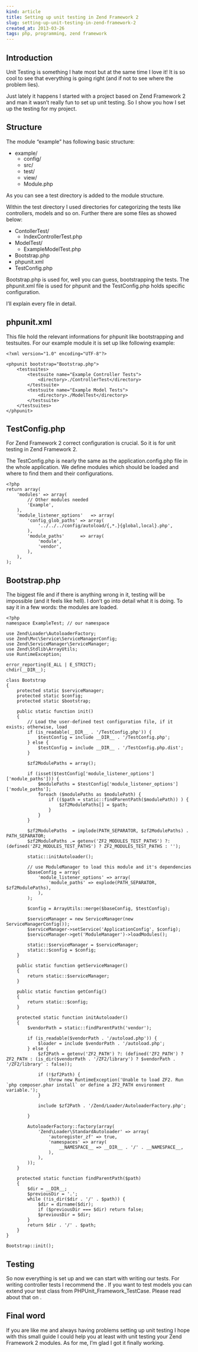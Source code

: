 ```yaml
---
kind: article
title: Setting up unit testing in Zend Framework 2
slug: setting-up-unit-testing-in-zend-framework-2
created_at: 2013-03-26
tags: php, programming, zend framework
---
```


## Introduction

Unit Testing is something I hate most but at the same time I love it!
 It is so cool to see that everything is going right (and if not to see where the problem lies).

Just lately it happens I started with a project based on Zend Framework 2 and man it wasn’t really fun to set up unit testing.
 So I show you how I set up the testing for my project.
<span id="more-368"></span>

## Structure

The module “example” has following basic structure:

*   <span style="line-height: 13px;">example/</span>
    *   <span style="line-height: 13px;">config/</span>
    *   <span style="line-height: 13px;">src/</span>
    *   <span style="line-height: 13px;">test/</span>
    *   <span style="line-height: 13px;">view/</span>
    *   <span style="line-height: 13px;">Module.php</span>

As you can see a test directory is added to the module structure.

Within the test directory I used directories for categorizing the tests like controllers, models and so on.
 Further there are some files as showed below:

*   <span style="line-height: 13px;">ContollerTest/</span>
    *   IndexControllerTest.php
*   ModelTest/
    *   ExampleModelTest.php
*   Bootstrap.php
*   phpunit.xml
*   TestConfig.php

Bootstrap.php is used for, well you can guess, bootstrapping the tests.
 The phpunit.xml file is used for phpunit and the TestConfig.php holds specific configuration.

I’ll explain every file in detail.

## phpunit.xml

This file hold the relevant informations for phpunit like bootstrapping and testsuites.
For our example module it is set up like following example:

```
<?xml version="1.0" encoding="UTF-8"?>

<phpunit bootstrap="Bootstrap.php">
	<testsuites>
		<testsuite name="Example Controller Tests">
			<directory>./ControllerTest</directory>
		</testsuite>
		<testsuite name="Example Model Tests">
			<directory>./ModelTest</directory>
		</testsuite>
	</testsuites>
</phpunit>
```

## TestConfig.php

For Zend Framework 2 correct configuration is crucial.
So it is for unit testing in Zend Framework 2.

The TestConfig.php is nearly the same as the application.config.php file in the whole application. We define modules which should be loaded and where to find them and their configurations.

```
<?php
return array(
    'modules' => array(
        // Other modules needed
        'Example',
    ),
    'module_listener_options'   => array(
        'config_glob_paths' => array(
            '../../../config/autoload/{,*.}{global,local}.php',
        ),
        'module_paths'      => array(
            'module',
            'vendor',
        ),
    ),
);
```

## Bootstrap.php

The biggest file and if there is anything wrong in it, testing will be impossible 
(and it feels like hell). I don’t go into detail what it is doing. To say it in a 
few words: the modules are loaded.

```
<?php
namespace ExampleTest; // our namespace
 
use Zend\Loader\AutoloaderFactory;
use Zend\Mvc\Service\ServiceManagerConfig;
use Zend\ServiceManager\ServiceManager;
use Zend\Stdlib\ArrayUtils;
use RuntimeException;
 
error_reporting(E_ALL | E_STRICT);
chdir(__DIR__);
 
class Bootstrap
{
    protected static $serviceManager;
    protected static $config;
    protected static $bootstrap;
 
    public static function init()
    {
        // Load the user-defined test configuration file, if it exists; otherwise, load
        if (is_readable(__DIR__ . '/TestConfig.php')) {
            $testConfig = include __DIR__ . '/TestConfig.php';
        } else {
            $testConfig = include __DIR__ . '/TestConfig.php.dist';
        }
 
        $zf2ModulePaths = array();
 
        if (isset($testConfig['module_listener_options']['module_paths'])) {
            $modulePaths = $testConfig['module_listener_options']['module_paths'];
            foreach ($modulePaths as $modulePath) {
                if (($path = static::findParentPath($modulePath)) ) {
                    $zf2ModulePaths[] = $path;
                }
            }
        }
         
        $zf2ModulePaths  = implode(PATH_SEPARATOR, $zf2ModulePaths) . PATH_SEPARATOR;
        $zf2ModulePaths .= getenv('ZF2_MODULES_TEST_PATHS') ?: (defined('ZF2_MODULES_TEST_PATHS') ? ZF2_MODULES_TEST_PATHS : '');
 
        static::initAutoloader();
 
        // use ModuleManager to load this module and it's dependencies
        $baseConfig = array(
            'module_listener_options' => array(
                'module_paths' => explode(PATH_SEPARATOR, $zf2ModulePaths),
            ),
        );
 
        $config = ArrayUtils::merge($baseConfig, $testConfig);
 
        $serviceManager = new ServiceManager(new ServiceManagerConfig());
        $serviceManager->setService('ApplicationConfig', $config);
        $serviceManager->get('ModuleManager')->loadModules();
 
        static::$serviceManager = $serviceManager;
        static::$config = $config;
    }
 
    public static function getServiceManager()
    {
        return static::$serviceManager;
    }
 
    public static function getConfig()
    {
        return static::$config;
    }
 
    protected static function initAutoloader()
    {
        $vendorPath = static::findParentPath('vendor');
 
        if (is_readable($vendorPath . '/autoload.php')) {
            $loader = include $vendorPath . '/autoload.php';
        } else {
            $zf2Path = getenv('ZF2_PATH') ?: (defined('ZF2_PATH') ? ZF2_PATH : (is_dir($vendorPath . '/ZF2/library') ? $vendorPath . '/ZF2/library' : false));
 
            if (!$zf2Path) {
                throw new RuntimeException('Unable to load ZF2. Run `php composer.phar install` or define a ZF2_PATH environment variable.');
            }
 
            include $zf2Path . '/Zend/Loader/AutoloaderFactory.php';
 
        }
 
        AutoloaderFactory::factory(array(
            'Zend\Loader\StandardAutoloader' => array(
                'autoregister_zf' => true,
                'namespaces' => array(
                    __NAMESPACE__ => __DIR__ . '/' . __NAMESPACE__,
                ),
            ),
        ));
    }
 
    protected static function findParentPath($path)
    {
        $dir = __DIR__;
        $previousDir = '.';
        while (!is_dir($dir . '/' . $path)) {
            $dir = dirname($dir);
            if ($previousDir === $dir) return false;
            $previousDir = $dir;
        }
        return $dir . '/' . $path;
    }
}
 
Bootstrap::init();
```

## Testing

So now everything is set up and we can start with writing our tests.
 For writing controller tests I recommend the [](/web/20130818080252/http://zf2.readthedocs.org/en/release-2.0.6/user-guide/unit-testing.html "official zf2 unit testing docs").
 If you want to test models you can extend your test class from PHPUnit_Framework_TestCase. Please read about that on [](/web/20130818080252/http://www.phpunit.de/manual/3.7/en/index.html "phpunit").

## Final word

If you are like me and always having problems setting up unit testing I hope with this small guide I could help you at least with unit testing your Zend Framework 2 modules.
 As for me, I’m glad I got it finally working.
